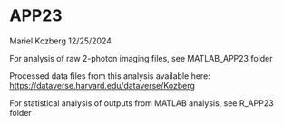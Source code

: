 # APP23
Mariel Kozberg
12/25/2024 

For analysis of raw 2-photon imaging files, see MATLAB_APP23 folder 

Processed data files from this analysis available here: https://dataverse.harvard.edu/dataverse/Kozberg

For statistical analysis of outputs from MATLAB analysis, see R_APP23 folder 
